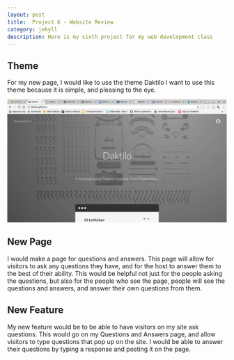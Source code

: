 ```yaml
---
layout: post
title:  Project 6 - Website Review
category: jekyll 
description: Here is my sixth project for my web development class
---
```


## Theme

For my new page, I would like to use the theme Daktilo I want to use this theme because it is simple, and pleasing to the eye. 

![Daktilo](https://raw.githubusercontent.com/Maynard-Schools/jekyll-setup-NIkko41/master/assets/img/Screenshot%202018-12-04%20at%2011.48.52%20AM.png)

## New Page

I would make a page for questions and answers. This page will allow for visitors to ask any questions they have, and for the host to answer them to the best of their ability. This would be helpful not just for the people asking the questions, but also for the people who see the page, people will see the questions and answers, and answer their own questions from  them.

## New Feature

My new feature would be to be able to have visitors on my site ask questions. This would go on my Questions and Answers page, and allow visitors to type questions that pop up on the site. I would be able to answer their questions by typing a response and posting it on the page.
